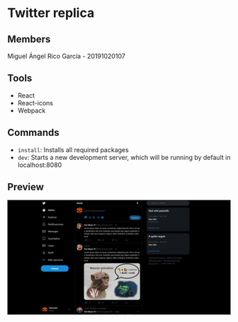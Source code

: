 # Twitter replica 
 
## Members

Miguel Ángel Rico García - 20191020107

## Tools

* React
* React-icons
* Webpack

## Commands

* `install`: Installs all required packages
* `dev`: Starts a new development server, which will be running by default in localhost:8080

## Preview

![View](./assets/View.png)